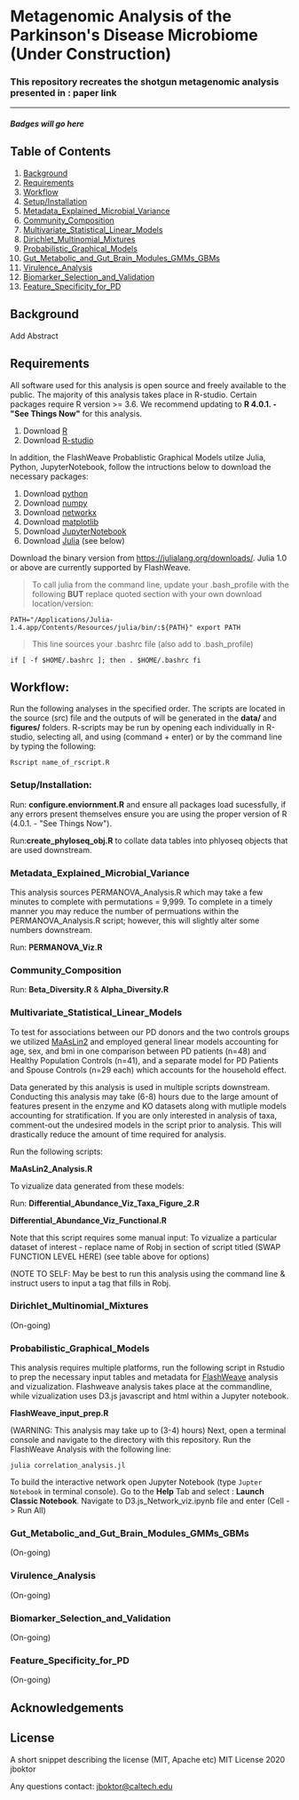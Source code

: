# Metagenomic Analysis of the Parkinson's Disease Microbiome (Under Construction)
### This repository recreates the shotgun metagenomic analysis presented in : paper link

***

##### Badges will go here

## Table of Contents
1. [Background](#Background)
1. [Requirements]("#Requirements")
1. [Workflow](#Workflow)
1. [Setup/Installation](#Set-up/Installation)
1. [Metadata_Explained_Microbial_Variance](#Metadata_Explained_Microbial_Variance)
1. [Community_Composition](#Community_Composition)
1. [Multivariate_Statistical_Linear_Models](#Multivariate_Statistical_Linear_Models)
1. [Dirichlet_Multinomial_Mixtures](#Dirichlet_Multinomial_Mixtures)
1. [Probabilistic_Graphical_Models](#Probabilistic_Graphical_Models)
1. [Gut_Metabolic_and_Gut_Brain_Modules_GMMs_GBMs](#Gut_Metabolic_and_Gut_Brain_Modules_GMMs_GBMs)
1. [Virulence_Analysis](#Virulence_Analysis)
1. [Biomarker_Selection_and_Validation](#Biomarker_Selection_and_Validation)
1. [Feature_Specificity_for_PD](#Feature_Specificity_for_PD)

## Background
Add Abstract


## Requirements
All software used for this analysis is open source and freely available to the public. 
The majority of this analysis takes place in R-studio. Certain packages require R version >= 3.6. 
We recommend updating to __R 4.0.1. - "See Things Now"__ for this analysis.

1. Download [R](https://www.r-project.org/) 
2. Download [R-studio](https://rstudio.com/products/rstudio/download/)

In addition, the FlashWeave Probablistic Graphical Models utilze Julia, Python, JupyterNotebook, 
follow the intructions below to download the necessary packages:

1. Download [python](https://www.python.org/downloads/)
1. Download [numpy](https://numpy.org/install/)
1. Download [networkx](https://networkx.github.io/documentation/stable/install.html)
1. Download [matplotlib](https://matplotlib.org/3.2.2/users/installing.html)
2. Download [JupyterNotebook](https://jupyter.org/install)
3. Download [Julia](https://julialang.org/) (see below)

Download the binary version from https://julialang.org/downloads/. Julia 1.0 or above are currently supported by FlashWeave.

> To call julia from the command line, update your .bash_profile with the following __BUT__ replace quoted section with your own download location/version:

`PATH="/Applications/Julia-1.4.app/Contents/Resources/julia/bin/:${PATH}"
export PATH`

> This line sources your .bashrc file (also add to .bash_profile)

`if [ -f $HOME/.bashrc ]; then
    . $HOME/.bashrc
fi`

## Workflow:
Run the following analyses in the specified order. The scripts are located in the source (src) file and the outputs of will be generated in the __data/__ and __figures/__ folders.
R-scripts may be run by opening each individually in R-studio, selecting all, and using (command + enter) or by the command line by typing the following:

`Rscript name_of_rscript.R`

### Setup/Installation: 
Run: __configure.enviornment.R__ and ensure all packages load sucessfully, if any errors present themselves ensure you are using the proper version of R (4.0.1. - "See Things Now").

Run:__create_phyloseq_obj.R__ to collate data tables into phlyoseq objects that are used downstream. 

### Metadata_Explained_Microbial_Variance
This analysis sources PERMANOVA_Analysis.R which may take a few minutes to complete with permutations = 9,999. To complete in a timely manner you may reduce the number of permuations within the PERMANOVA_Analysis.R script; however, this will slightly alter some numbers downstream.

Run: __PERMANOVA_Viz.R__

### Community_Composition
Run: __Beta_Diversity.R__ & __Alpha_Diversity.R__

### Multivariate_Statistical_Linear_Models
To test for associations between our PD donors and the two controls groups we utilized [MaAsLin2](https://github.com/biobakery/Maaslin2) and employed general linear models accounting for age, sex, and bmi in one comparison between PD patients (n=48) and Healthy Population Controls (n=41), and a separate model for PD Patients and Spouse Controls (n=29 each) which accounts for the household effect. 

Data generated by this analysis is used in multiple scripts downstream. Conducting this analysis may take (6-8) hours due to the large amount of features present in the enzyme and KO datasets along with mutliple models accounting for stratification. If you are only interested in analysis of taxa, comment-out the undesired models in the script prior to analysis. This will drastically reduce the amount of time required for analysis.

Run the following scripts:

__MaAsLin2_Analysis.R__

To vizualize data generated from these models:

Run:
__Differential_Abundance_Viz_Taxa_Figure_2.R__

__Differential_Abundance_Viz_Functional.R__ 

Note that this script requires some manual input: To vizualize a particular dataset of interest - replace name of Robj in section of script titled (SWAP FUNCTION LEVEL HERE) (see table above for options) 

(NOTE TO SELF: May be best to run this analysis using the command line & instruct users to input a tag that fills in Robj.

### Dirichlet_Multinomial_Mixtures
(On-going)


### Probabilistic_Graphical_Models
This analysis requires multiple platforms, run the following script in Rstudio to prep the necessary input tables and metadata for 
[FlashWeave](#https://github.com/meringlab/FlashWeave.jl.git) analysis and vizualization. Flashweave analysis takes place at the commandline,
while vizualization uses D3.js javascript and html within a Jupyter notebook.

__FlashWeave_input_prep.R__

(WARNING: This analysis may take up to (3-4) hours)
Next, open a terminal console and navigate to the directory with this repository. Run the FlashWeave Analysis with the following line:

`julia correlation_analysis.jl`

To build the interactive network open Jupyter Notebook (type `Jupter Notebook` in terminal console). Go to the __Help__ Tab and select : __Launch Classic Notebook__. Navigate to D3.js_Network_viz.ipynb file and enter (Cell -> Run All)

### Gut_Metabolic_and_Gut_Brain_Modules_GMMs_GBMs
(On-going)
### Virulence_Analysis
(On-going)
### Biomarker_Selection_and_Validation
(On-going)
### Feature_Specificity_for_PD
(On-going)

## Acknowledgements


## License
A short snippet describing the license (MIT, Apache etc)
MIT License 2020 jboktor

Any questions contact: jboktor@caltech.edu
